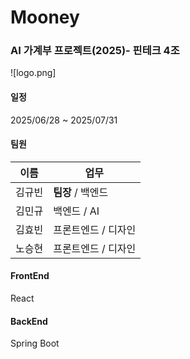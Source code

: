 # Mooney
### AI 가계부 프로젝트(2025)- 핀테크 4조
![logo.png]
#### 일정
2025/06/28 ~ 2025/07/31

#### 팀원
| 이름  | 업무           |
| --- | ------------ |
| 김규빈 | **팀장** / 백엔드 |
| 김민규 | 백엔드 / AI     |
| 김효빈 | 프론트엔드 / 디자인  |
| 노승현 | 프론트엔드 / 디자인  |

#### FrontEnd
React

#### BackEnd
Spring Boot

